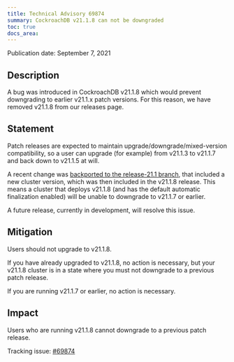 ```yaml
---
title: Technical Advisory 69874
summary: CockroachDB v21.1.8 can not be downgraded
toc: true
docs_area: 
---
```


Publication date: September 7, 2021

## Description

A bug was introduced in CockroachDB v21.1.8 which would prevent downgrading to earlier v21.1.x patch versions. For this reason, we have removed v21.1.8 from our releases page.

## Statement

Patch releases are expected to maintain upgrade/downgrade/mixed-version compatibility, so a user can upgrade (for example) from v21.1.3 to v21.1.7 and back down to v21.1.5 at will.

A recent change was [backported to the release-21.1 branch](https://github.com/cockroachdb/cockroach/pull/69157/files#diff-8f32466c40e6960b988c87d7e2453c01a591d420af123f0963959da8e580f2e4), that included a new cluster version, which was then included in the v21.1.8 release. This means a cluster that deploys v21.1.8 (and has the default automatic finalization enabled) will be unable to downgrade to v21.1.7 or earlier.

A future release, currently in development, will resolve this issue.

## Mitigation

Users should not upgrade to v21.1.8.

If you have already upgraded to v21.1.8, no action is necessary, but your v21.1.8 cluster is in a state where you must not downgrade to a previous patch release.

If you are running v21.1.7 or earlier, no action is necessary.

## Impact

Users who are running v21.1.8 cannot downgrade to a previous patch release.

Tracking issue: [#69874](https://github.com/cockroachdb/cockroach/issues/69874)


